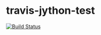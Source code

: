 # travis-jython-test

[![Build Status](https://travis-ci.org/dosumis/travis-jython-test.svg?branch=master)](https://travis-ci.org/dosumis/travis-jython-test)
